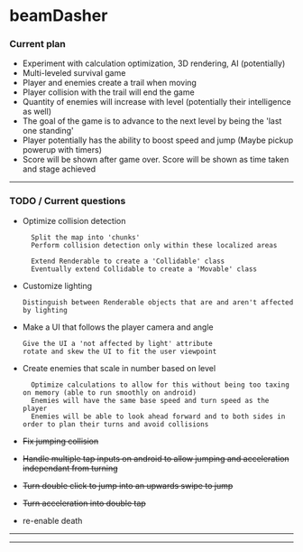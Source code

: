 # beamDasher

### Current plan

* Experiment with calculation optimization, 3D rendering, AI (potentially)
* Multi-leveled survival game
* Player and enemies create a trail when moving
* Player collision with the trail will end the game
* Quantity of enemies will increase with level (potentially their intelligence as well)
* The goal of the game is to advance to the next level by being the 'last one standing'
* Player potentially has the ability to boost speed and jump (Maybe pickup powerup with timers)
* Score will be shown after game over. Score will be shown as time taken and stage achieved

<hr>


### TODO / Current questions
 
* Optimize collision detection

        Split the map into 'chunks' 
        Perform collision detection only within these localized areas
        
        Extend Renderable to create a 'Collidable' class
        Eventually extend Collidable to create a 'Movable' class
        
* Customize lighting

      Distinguish between Renderable objects that are and aren't affected by lighting
 
* Make a UI that follows the player camera and angle
      
      Give the UI a 'not affected by light' attribute 
      rotate and skew the UI to fit the user viewpoint
      
* Create enemies that scale in number based on level
        
        Optimize calculations to allow for this without being too taxing on memory (able to run smoothly on android)
        Enemies will have the same base speed and turn speed as the player
        Enemies will be able to look ahead forward and to both sides in order to plan their turns and avoid collisions
        
  
 * <del> Fix jumping collision </del>
 * <del> Handle multiple tap inputs on android to allow jumping and acceleration independant from turning  </del>
 * <del> <del> Turn double click to jump into an upwards swipe to jump </del>
 * <del> Turn acceleration into double tap </del>
 
 
 

 
 * re-enable death
<hr>


<hr>
